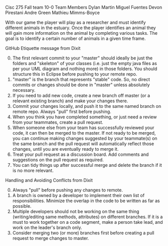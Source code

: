 

Cisc 275 Fall team 10-0 Team Members
Dylan Martin
Miguel Fuentes
Devon Pirestani
Andre Green
Mathieu Mimms-Boyce

With our game the player will play as a researcher 
and must identify different animals in the estuary.
Once the player identifies an animal they will gain more
information on the animal by completing various tasks. The
goal is to identify a certain number of animals in a given time
frame.

GitHub Etiquette message from Dixit

0. The first relevant commit to your "master" should ideally be just the folders and "skeleton" of your classes (i.e. just the empty java files as per your UML diagram and nothing more) in those folders. You should structure this in Eclipse before pushing to your remote repo.
1. "master" is the branch that represents "stable" code. So, no direct commits or changes should be done in "master" unless absolutely necessary.
2. If you need to add new code, create a new branch off master (or a relevant existing branch) and make your changes there.
3. Commit your changes locally, and push it to the same named branch on remote repo. Always "pull" first before pushing.
4. When you think you have completed something, or just need a review from your teammates, create a pull request.
5. When someone else from your team has successfully reviewed your code, it can then be merged to the master. If not ready to be merged, you can continue making changes suggested by your teammate(s) on the same branch and the pull request will automatically reflect those changes, until you are eventually ready to merge it.
6. Treat your pull request as a discussion board. Add comments and suggestions on the pull request as required.
7. You can tidy things up after successful merge and delete the branch if it is no more relevant.

Handling and Avoiding Conflicts from Dixit

0. Always "pull" before pushing any changes to remote.
1. A branch is owned by a developer to implement their own list of responsibilities. Minimize the overlap in the code to be written as far as possible.
2. Multiple developers should not be working on the same thing (writing/editing same methods, attributes) on different branches. If it is a must to work together on a code segment, make a person take lead, and work on the leader's branch only.
3. Consider merging two (or more) branches first before creating a pull request to merge changes to master.

